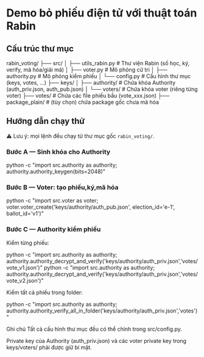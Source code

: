 # Demo bỏ phiếu điện tử với thuật toán Rabin

## Cấu trúc thư mục
rabin_voting/
├── src/
│ ├── utils_rabin.py # Thư viện Rabin (số học, ký, verify, mã hóa/giải mã)
│ ├── voter.py # Mô phỏng cử tri
│ ├── authority.py # Mô phỏng kiểm phiếu
│ └── config.py # Cấu hình thư mục (keys, votes, ...)
├── keys/
│ ├── authority/ # Chứa khóa Authority (auth_priv.json, auth_pub.json)
│ └── voters/ # Chứa khóa voter (riêng từng voter)
├── votes/ # Chứa các file phiếu bầu (vote_xxx.json)
├── package_plain/ # (tùy chọn) chứa package gốc chưa mã hóa


## Hướng dẫn chạy thử

⚠️ Lưu ý: mọi lệnh đều chạy từ thư mục gốc `rabin_voting/`.

### Bước A — Sinh khóa cho Authority

python -c "import src.authority as authority; authority.authority_keygen(bits=2048)"



### Bước B — Voter: tạo phiếu,ký,mã hóa
python -c "import src.voter as voter; voter.voter_create('keys/authority/auth_pub.json', election_id='e-1', ballot_id='v1')"


### Bước C — Authority kiểm phiếu
Kiểm từng phiếu:

python -c "import src.authority as authority; authority.authority_decrypt_and_verify('keys/authority/auth_priv.json','votes/vote_v1.json')"
python -c "import src.authority as authority; authority.authority_decrypt_and_verify('keys/authority/auth_priv.json','votes/vote_v2.json')"

Kiểm tất cả phiếu trong folder:

python -c "import src.authority as authority; authority.authority_verify_all_in_folder('keys/authority/auth_priv.json','votes')"

Ghi chú
Tất cả cấu hình thư mục đều có thể chỉnh trong src/config.py.

Private key của Authority (auth_priv.json) và các voter private key trong keys/voters/ phải được giữ bí mật.
